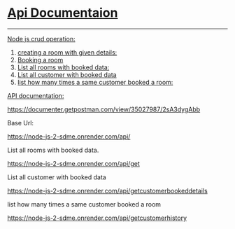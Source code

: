 
<h1><a href="https://documenter.getpostman.com/view/35027987/2sA3dygAbb">Api Documentaion</h1>
<hr/>

Node js crud operation:
1. creating a room with given details:
2. Booking a room
3. List all rooms with booked data:
4. List all customer with booked data
5. list how many times a same customer booked a room:


API documentation:

https://documenter.getpostman.com/view/35027987/2sA3dygAbb

Base Url:

https://node-js-2-sdme.onrender.com/api/

List all rooms with booked data.

https://node-js-2-sdme.onrender.com/api/get

List all customer with booked data

https://node-js-2-sdme.onrender.com/api/getcustomerbookeddetails

list how many times a same customer booked a room

https://node-js-2-sdme.onrender.com/api/getcustomerhistory


